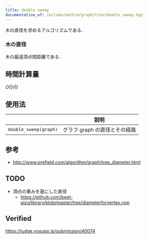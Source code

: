 ```yaml
---
title: double sweep
documentation_of: include/emthrm/graph/tree/double_sweep.hpp
---
```


木の直径を求めるアルゴリズムである．


### 木の直径

木の最遠頂点間距離である．


## 時間計算量

$O(\lvert V \rvert)$


## 使用法

||説明|
|:--:|:--:|
|`double_sweep(graph)`|グラフ $\mathrm{graph}$ の直径とその経路|


## 参考

- http://www.prefield.com/algorithm/graph/tree_diameter.html


## TODO

- 頂点の重みを基にした直径
  - https://github.com/beet-aizu/library/blob/master/tree/diameterforvertex.cpp


## Verified

https://judge.yosupo.jp/submission/40074
